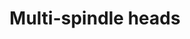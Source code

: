 --- 
title  : "Multi-spindle heads "
category   : "Machine tooling technology"
headline   : " "
short_desc: "Multi-spindle heads are typically used for bringing together multiple machining operations to reduce operating times."
long_desc: "Bring together similar or diverse machining operations to reduce operating times (usually involves multi-spindle heads). We work in close coordination with you, the customer, to find the perfect solution for your application. Using proven standard components as a basis, we create the optimal multi-spindle solution for you. We maintain close contact with leading machine building companies, giving us the necessary expertise to develop the extraordinary. Give us a challenge!"
img   : "/images/holz-mehrspindelkoepfe-02.png"
series : "/benz/wood/woodmachinetechnologies/"
link : "woodmultispindleheads"
---